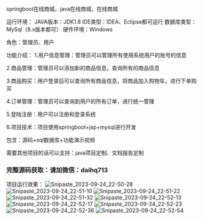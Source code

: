 springboot在线商城，java在线商城，在线商城

运行环境：
JAVA版本：JDK1.8
IDE类型：IDEA、Eclipse都可运行
数据库类型：MySql（8.x版本都可）
硬件环境：Windows 

角色：管理员、用户

功能介绍：
1.用户信息管理：管理员可以管理所有使用系统用户的账号的信息

2.商品管理：管理员可以添加新的商品信息，查询所有的商品信息

3.商品购买：用户登录后可以查询所有商品信息，将商品加入购物车，进行下单购买

4.订单管理：管理员可以查询到用户的所有订单，进行统一管理

5.登陆注册：用户可以注册和登录系统

6.项目技术：项目使用springboot+jsp+mysql进行开发

包含：源码+sql数据库+功能演示视频

需要其他项目的话可以支持：java项目定制、文档报告定制

### 完整源码获取：请加微信：daihq713

项目运行效果：
![Snipaste_2023-09-24_22-50-28](https://github.com/javagelei/ChongFanHanTang-1/assets/144759465/e200b2a3-d053-4f6f-931f-ae8edca75458)
![Snipaste_2023-09-24_22-51-10](https://github.com/javagelei/ChongFanHanTang-1/assets/144759465/adc478d7-b2cd-4425-bb2c-4729cfde1407)
![Snipaste_2023-09-24_22-51-22](https://github.com/javagelei/ChongFanHanTang-1/assets/144759465/9931b680-8488-450e-a7a2-c43f5c8cdb87)
![Snipaste_2023-09-24_22-51-32](https://github.com/javagelei/ChongFanHanTang-1/assets/144759465/af502f0e-5d02-45c6-9af7-2ceb7664dda2)
![Snipaste_2023-09-24_22-52-13](https://github.com/javagelei/ChongFanHanTang-1/assets/144759465/c2f71aa0-e70f-4ecb-9a8e-de2516080c7e)
![Snipaste_2023-09-24_22-52-17](https://github.com/javagelei/ChongFanHanTang-1/assets/144759465/72ddd101-091a-448f-9bcc-bcd3a6173d4e)
![Snipaste_2023-09-24_22-52-23](https://github.com/javagelei/ChongFanHanTang-1/assets/144759465/9273ba5b-2752-4461-86f0-68c00759902c)
![Snipaste_2023-09-24_22-52-36](https://github.com/javagelei/ChongFanHanTang-1/assets/144759465/ac217ac1-9a87-49a2-a17e-a0327020164a)
![Snipaste_2023-09-24_22-52-54](https://github.com/javagelei/ChongFanHanTang-1/assets/144759465/bcdcd2cb-e15e-49f4-8c4d-1b2eee83dc58)

